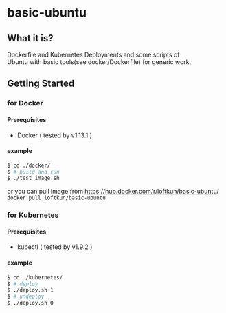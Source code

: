 basic-ubuntu
==================================================

## What it is?
Dockerfile and Kubernetes Deployments and some scripts of   
Ubuntu with basic tools(see docker/Dockerfile) for generic work.


## Getting Started
### for Docker
#### Prerequisites
- Docker ( tested by v1.13.1 )
#### example
```bash
$ cd ./docker/
$ # build and run
$ ./test_image.sh
```
or you can pull image from https://hub.docker.com/r/loftkun/basic-ubuntu/  
`docker pull loftkun/basic-ubuntu`

### for Kubernetes
#### Prerequisites
- kubectl ( tested by v1.9.2 )

#### example
```bash
$ cd ./kubernetes/
$ # deploy
$ ./deploy.sh 1
$ # undeploy
$ ./deploy.sh 0
```
